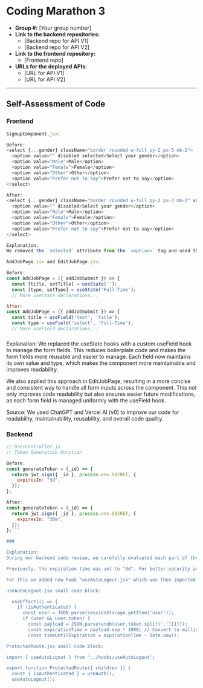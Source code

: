 # Coding Marathon 3

- **Group #:** [Your group number]
- **Link to the backend repositories:**
  - [Backend repo for API V1]
  - [Backend repo for API V2]
- **Link to the frontend repository:**
  - [Frontend repo]
- **URLs for the deployed APIs:**
  - [URL for API V1]
  - [URL for API V2]

---

## Self-Assessment of Code

### Frontend

```js
SignupComponent.jsx:

Before:
<select {...gender} className="border rounded w-full py-2 px-3 mb-2">
  <option value="" disabled selected>Select your gender</option>
  <option value="Male">Male</option>
  <option value="Female">Female</option>
  <option value="Other">Other</option>
  <option value="Prefer not to say">Prefer not to say</option>
</select>

After:
<select {...gender} className="border rounded w-full py-2 px-3 mb-2" value={gender.value}>
  <option value="" disabled>Select your gender</option>
  <option value="Male">Male</option>
  <option value="Female">Female</option>
  <option value="Other">Other</option>
  <option value="Prefer not to say">Prefer not to say</option>
</select>

Explanation:
We removed the `selected` attribute from the `<option>` tag and used the `value` attribute on the `<select>` element instead. This follows React's controlled component pattern, avoiding a warning about the improper use of the `selected` attribute in React. Now, React controls the selected option based on the state of the `gender` field.
```

```js
AddJobPage.jsx and EditJobPage.jsx:

Before:
const AddJobPage = ({ addJobSubmit }) => {  
  const [title, setTitle] = useState('');
  const [type, setType] = useState('Full-Time');
  // More useState declarations...

After:
const AddJobPage = ({ addJobSubmit }) => {  
  const title = useField('text', 'title');
  const type = useField('select', 'Full-Time');
  // More useField declarations...

```

###

Explanation:
We replaced the useState hooks with a custom useField hook to manage the form fields. This reduces boilerplate code and makes the form fields more reusable and easier to manage. Each field now maintains its own value and type, which makes the component more maintainable and improves readability.

We also applied this approach in EditJobPage, resulting in a more concise and consistent way to handle all form inputs across the component. This not only improves code readability but also ensures easier future modifications, as each form field is managed uniformly with the useField hook.

Source:
We used ChatGPT and Vercel AI (v0) to improve our code for readability, maintainability, reusability, and overall code quality.

### Backend

```js
// UserController.js
// Token Generation Function

Before:
const generateToken = (_id) => {
  return jwt.sign({ _id }, process.env.SECRET, {
    expiresIn: "3d",
  });
};

After:
const generateToken = (_id) => {
  return jwt.sign({ _id }, process.env.SECRET, {
    expiresIn: "30m",
  });
};```

###

Explanation:
During our backend code review, we carefully evaluated each part of the code for potential improvements. Most suggestions were considered unnecessary, as we were satisfied with the current structure and approach. However, we did make a change to the token expiration time in the `generateToken` function.

Previously, the expiration time was set to "3d". For better security and user session management, we reduced this duration to "30 minutes". Along with this, we also implemented logic that would automatically log out the user when the token expires, providing a more secure experience. When the token expires, the user receives a toast notification prompting them to log in again. This change ensures shorter-lived tokens and reduces security risks associated with long-lived access tokens.

For this we added new hook "useAutoLogout.jsx" which was then imported straight to ProtectedRoute.jsx

useAutoLogout.jsx small code block:

  useEffect(() => {
    if (isAuthenticated) {
      const user = JSON.parse(sessionStorage.getItem('user'));
      if (user && user.token) {
        const payload = JSON.parse(atob(user.token.split('.')[1]));
        const expirationTime = payload.exp * 1000; // Convert to milliseconds
        const timeUntilExpiration = expirationTime - Date.now();

ProtectedRoute.jsx small code block:

import { useAutoLogout } from '../hooks/useAutoLogout';

export function ProtectedRoute({ children }) {
  const { isAuthenticated } = useAuth();
  useAutoLogout();